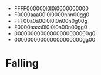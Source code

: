 * FFFF000000l0l0i0000000000
* F0000aaa00l0l0000nnn00gg0
* FFF00a0a00l0l0i0n00n0g00g
* F0000aaaa0l0l0i0n00n00gg0
* 00000000000000000000000g0
* 000000000000000000000gg00

# Falling